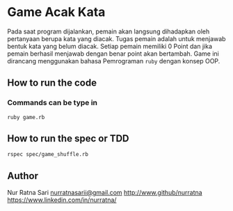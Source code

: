 # Game Acak Kata

Pada saat program dijalankan, pemain akan langsung dihadapkan oleh pertanyaan berupa kata yang diacak. Tugas pemain adalah untuk menjawab bentuk kata yang belum diacak. Setiap pemain memiliki 0 Point dan jika pemain berhasil menjawab dengan benar point akan bertambah. Game ini dirancang menggunakan bahasa Pemrograman `ruby` dengan konsep OOP.

## How to run the code

### Commands can be type in

`ruby game.rb`

## How to run the spec or TDD

`rspec spec/game_shuffle.rb`

## Author
Nur Ratna Sari
nurratnasarii@gmail.com
http://www.github/nurratna
https://www.linkedin.com/in/nurratna/